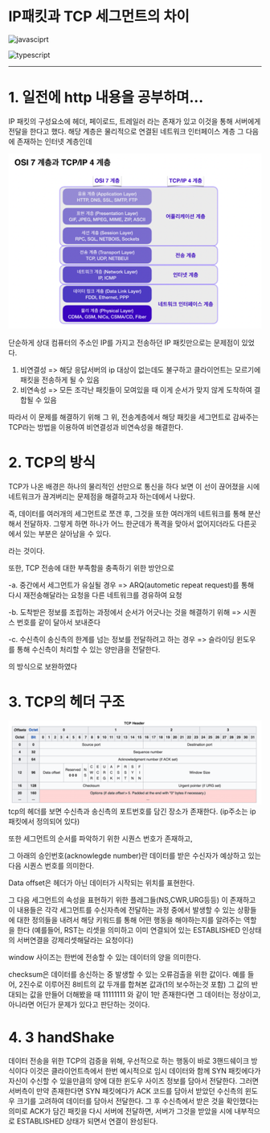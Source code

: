 # **IP패킷과 TCP 세그먼트의 차이**

![javasciprt](https://img.shields.io/badge/javascript-up%20to%20date-yellow)

![typescript](https://img.shields.io/badge/typescript-up%20to%20date-blue)

---

# 1. 일전에 http 내용을 공부하며...

IP 패킷의 구성요소에 헤더, 페이로드, 트레일러 라는 존재가 있고 이것을 통해 서버에게 전달을 한다고 했다. 해당 계층은 물리적으로 연결된 네트워크 인터페이스 계층 그 다음에 존재하는 인터넷 계층인데

![layer](../assets/images/layer.png)

단순하게 상대 컴퓨터의 주소인 IP를 가지고 전송하던 IP 패킷만으로는 문제점이 있었다.

1. 비연결성 => 해당 응답서버의 ip 대상이 없는데도 불구하고 클라이언트는 모르기에 패킷을 전송하게 될 수 있음
2. 비연속성 => 모든 조각난 패킷들이 모여있을 때 이게 순서가 맞지 않게 도착하여 결합될 수 있음

따라서 이 문제를 해결하기 위해 그 위, 전송계층에서 해당 패킷을 세그먼트로 감싸주는 TCP라는 방법을 이용하여 비연결성과 비연속성을 해결한다.

# 2. TCP의 방식

TCP가 나온 배경은 하나의 물리적인 선만으로 통신을 하다 보면 이 선이 끊어졌을 시에 네트워크가 끊겨버리는 문제점을 해결하고자 하는데에서 나왔다.

즉, 데이터를 여러개의 세그먼트로 쪼갠 후, 그것을 또한 여러개의 네트워크를 통해 분산해서 전달하자. 그렇게 하면 하나가 어느 한군데가 폭격을 맞아서 없어지더라도 다른곳에서 있는 부분은 살아남을 수 있다.

라는 것이다.

또한, TCP 전송에 대한 부족함을 충족하기 위한 방안으로

-a. 중간에서 세그먼트가 유실될 경우 => ARQ(autometic repeat request)를 통해 다시 재전송해달라는 요청을 다른 네트워크를 경유하여 요청

-b. 도착받은 정보를 조립하는 과정에서 순서가 어긋나는 것을 해결하기 위해 => 시퀀스 번호를 같이 달아서 보내준다

-c. 수신측이 송신측의 한계를 넘는 정보를 전달하려고 하는 경우 => 슬라이딩 윈도우를 통해 수신측이 처리할 수 있는 양만큼을 전달한다.

의 방식으로 보완하였다

# 3. TCP의 헤더 구조

![tcpHeader](../assets/images/tcp-header.png)
tcp의 헤더를 보면 수신측과 송신측의 포트번호를 담긴 장소가 존재한다.
(ip주소는 ip패킷에서 정의되어 있다)

또한 세그먼트의 순서를 파악하기 위한 시퀀스 번호가 존재하고,

그 아래의 승인번호(acknowlegde number)란 데이터를 받은 수신자가 예상하고 있는 다음 시퀀스 번호를 의미한다.

Data offset은 헤더가 아닌 데이터가 시작되는 위치를 표현한다.

그 다음 세그먼트의 속성을 표현하기 위한 플레그들(NS,CWR,URG등등) 이 존재하고 이 내용들은 각각 세그먼트를 수신자측에 전달하는 과정 중에서 발생할 수 있는 상황들에 대한 정의들을 내려서 해당 키워드를 통해 어떤 행동을 해야하는지를 알려주는 역할을 한다
(예를들어, RST는 리셋을 의미하고 이미 연결되어 있는 ESTABLISHED 인상태의 서버연결을 강제리셋해달라는 요청이다)

window 사이즈는 한번에 전송할 수 있는 데이터의 양을 의미한다.

checksum은 데이터를 송신하는 중 발생할 수 있는 오류검출을 위한 값이다.
예를 들어, 2진수로 이루어진 8비트의 값 두개를 합쳐본 값과(1의 보수하는것 포함) 그 값의 반대되는 값을 만들어 더해봤을 때 11111111 와 같이 1만 존재한다면 그 데이터는 정상이고, 아니라면 어딘가 문제가 있다고 판단하는 것이다.

# 4. 3 handShake

데이터 전송을 위한 TCP의 검증을 위해, 우선적으로 하는 행동이 바로 3핸드쉐이크 방식이다
이것은 클라이언트측에서 한번 예시적으로 임시 데이터와 함께 SYN 패킷에다가 자신이 수신할 수 있을만큼의 양에 대한 윈도우 사이즈 정보를 담아서 전달한다. 그러면 서버측이 만약 존재한다면 SYN 패킷에다가 ACK 코드를 담아서 받았던 수신측의 윈도우 크기를 고려하여 데이터를 담아서 전달한다. 그 후 수신측에서 받은 것을 확인했다는 의미로 ACK가 담긴 패킷을 다시 서버에 전달하면, 서버가 그것을 받았을 시에 내부적으로 ESTABLISHED 상태가 되면서 연결이 완성된다.
